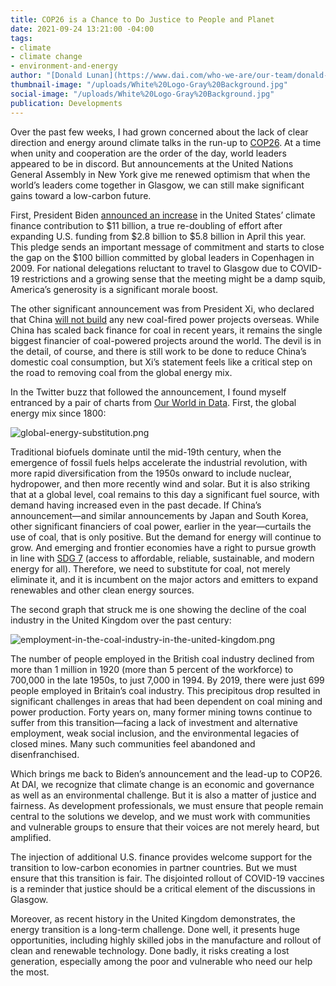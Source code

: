 ```yaml
---
title: COP26 is a Chance to Do Justice to People and Planet
date: 2021-09-24 13:21:00 -04:00
tags:
- climate
- climate change
- environment-and-energy
author: "[Donald Lunan](https://www.dai.com/who-we-are/our-team/donald-lunan)"
thumbnail-image: "/uploads/White%20Logo-Gray%20Background.jpg"
social-image: "/uploads/White%20Logo-Gray%20Background.jpg"
publication: Developments
---
```


Over the past few weeks, I had grown concerned about the lack of clear direction and energy around climate talks in the run-up to [COP26](https://ukcop26.org/). At a time when unity and cooperation are the order of the day, world leaders appeared to be in discord. But announcements at the United Nations General Assembly in New York give me renewed optimism that when the world’s leaders come together in Glasgow, we can still make significant gains toward a low-carbon future.




 
First, President Biden [announced an increase](https://www.climatechangenews.com/2021/09/21/us-double-climate-finance-gap-remains-100bn/) in the United States’ climate finance contribution to $11 billion, a true re-doubling of effort after expanding U.S. funding from $2.8 billion to $5.8 billion in April this year. This pledge sends an important message of commitment and starts to close the gap on the $100 billion committed by global leaders in Copenhagen in 2009. For national delegations reluctant to travel to Glasgow due to COVID-19 restrictions and a growing sense that the meeting might be a damp squib, America’s generosity is a significant morale boost. 

The other significant announcement was from President Xi, who declared that China [will not build](https://www.reuters.com/world/china/xi-says-china-aims-provide-2-bln-vaccine-doses-by-year-end-2021-09-21/) any new coal-fired power projects overseas. While China has scaled back finance for coal in recent years, it remains the single biggest financier of coal-powered projects around the world. The devil is in the detail, of course, and there is still work to be done to reduce China’s domestic coal consumption, but Xi’s statement feels like a critical step on the road to removing coal from the global energy mix. 

In the Twitter buzz that followed the announcement, I found myself entranced by a pair of charts from [Our World in Data](https://ourworldindata.org/). First, the global energy mix since 1800:

![global-energy-substitution.png](/uploads/global-energy-substitution.png)
 
Traditional biofuels dominate until the mid-19th century, when the emergence of fossil fuels helps accelerate the industrial revolution, with more rapid diversification from the 1950s onward to include nuclear, hydropower, and then more recently wind and solar. But it is also striking that at a global level, coal remains to this day a significant fuel source, with demand having increased even in the past decade. If China’s announcement—and similar announcements by Japan and South Korea, other significant financiers of coal power, earlier in the year—curtails the use of coal, that is only positive. But the demand for energy will continue to grow. And emerging and frontier economies have a right to pursue growth in line with [SDG 7](https://sdgs.un.org/goals/goal7) (access to affordable, reliable, sustainable, and modern energy for all). Therefore, we need to substitute for coal, not merely eliminate it, and it is incumbent on the major actors and emitters to expand renewables and other clean energy sources. 

The second graph that struck me is one showing the decline of the coal industry in the United Kingdom over the past century:

![employment-in-the-coal-industry-in-the-united-kingdom.png](/uploads/employment-in-the-coal-industry-in-the-united-kingdom.png)
 
The number of people employed in the British coal industry declined from more than 1 million in 1920 (more than 5 percent of the workforce) to 700,000 in the late 1950s, to just 7,000 in 1994. By 2019, there were just 699 people employed in Britain’s coal industry. This precipitous drop resulted in significant challenges in areas that had been dependent on coal mining and power production. Forty years on, many former mining towns continue to suffer from this transition—facing a lack of investment and alternative employment, weak social inclusion, and the environmental legacies of closed mines. Many such communities feel abandoned and disenfranchised.  

Which brings me back to Biden’s announcement and the lead-up to COP26. At DAI, we recognize that climate change is an economic and governance as well as an environmental challenge. But it is also a matter of justice and fairness. As development professionals, we must ensure that people remain central to the solutions we develop, and we must work with communities and vulnerable groups to ensure that their voices are not merely heard, but amplified.

The injection of additional U.S. finance provides welcome support for the transition to low-carbon economies in partner countries. But we must ensure that this transition is fair. The disjointed rollout of COVID-19 vaccines is a reminder that justice should be a critical element of the discussions in Glasgow. 

Moreover, as recent history in the United Kingdom demonstrates, the energy transition is a long-term challenge. Done well, it presents huge opportunities, including highly skilled jobs in the manufacture and rollout of clean and renewable technology. Done badly, it risks creating a lost generation, especially among the poor and vulnerable who need our help the most. 